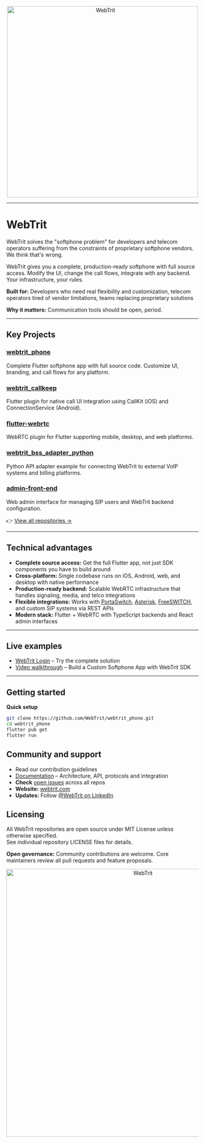 <p align="center">
  <img width="500" alt="WebTrit" src="https://github.com/user-attachments/assets/7e8ff93f-5b9c-4c75-861b-615ce8a7e15b" />
</p>

---

# WebTrit

WebTrit solves the "softphone problem" for developers and telecom operators suffering from the constraints of proprietary softphone vendors. We think that's wrong.

WebTrit gives you a complete, production-ready softphone with full source access. Modify the UI, change the call flows, integrate with any backend. Your infrastructure, your rules.

**Built for:** Developers who need real flexibility and customization, telecom operators tired of vendor limitations, teams replacing proprietary solutions  

**Why it matters:** Communication tools should be open, period.

---

## Key Projects

### [webtrit_phone](https://github.com/WebTrit/webtrit_phone)
Complete Flutter softphone app with full source code. Customize UI, branding, and call flows for any platform.

### [webtrit_callkeep](https://github.com/WebTrit/webtrit_callkeep)
Flutter plugin for native call UI integration using CallKit (iOS) and ConnectionService (Android).

### [flutter-webrtc](https://github.com/flutter-webrtc/flutter-webrtc)
WebRTC plugin for Flutter supporting mobile, desktop, and web platforms.

### [webtrit_bss_adapter_python](https://github.com/WebTrit/webtrit_bss_adapter_python)
Python API adapter example for connecting WebTrit to external VoIP systems and billing platforms.

### [admin-front-end](https://github.com/WebTrit/admin-front-end)
Web admin interface for managing SIP users and WebTrit backend configuration.

👉 [View all repositories →](https://github.com/WebTrit)

---

## Technical advantages

- **Complete source access:** Get the full Flutter app, not just SDK components you have to build around  
- **Cross-platform:** Single codebase runs on iOS, Android, web, and desktop with native performance  
- **Production-ready backend:** Scalable WebRTC infrastructure that handles signaling, media, and telco integrations  
- **Flexible integrations:** Works with [PortaSwitch](https://www.portaone.com/telecom-products/portaswitch/), [Asterisk](https://github.com/asterisk/asterisk), [FreeSWITCH](https://github.com/signalwire/freeswitch), and custom SIP systems via REST APIs  
- **Modern stack:** Flutter + WebRTC with TypeScript backends and React admin interfaces  

---

## Live examples

- [WebTrit Login](https://signup.webtrit.com) – Try the complete solution
- [Video walkthrough](https://youtu.be/U_nU7C5QBaw?si=1uXa5Q7btPJaQSjo) – Build a Custom Softphone App with WebTrit SDK

---

## Getting started

**Quick setup**

```bash
git clone https://github.com/WebTrit/webtrit_phone.git
cd webtrit_phone
flutter pub get
flutter run
```

## Community and support

- Read our contribution guidelines  
- [Documentation](https://github.com/WebTrit/webtrit_docs) – Architecture, API, protocols and integration  
- **Check** [open issues](https://github.com/search?q=org%3AWebTrit+is%3Aissue+is%3Aopen) across all repos  
- **Website:** [webtrit.com](https://webtrit.com/)  
- **Updates:** Follow [@WebTrit on LinkedIn](https://linkedin.com/company/86818764)  

## Licensing

All WebTrit repositories are open source under MIT License unless otherwise specified.  
See individual repository LICENSE files for details.

**Open governance:** Community contributions are welcome. Core maintainers review all pull requests and feature proposals.


<p align="center">
  <img width="700" alt="WebTrit" src="https://github.com/user-attachments/assets/57cbe3e4-b17b-44d6-980f-f64c6496a5d4" />
</p>
